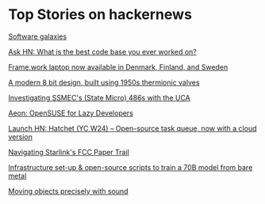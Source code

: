 # Top Stories on hackernews <br />
[Software galaxies](https://anvaka.github.io/pm/)

[Ask HN: What is the best code base you ever worked on?]()

[Frame.work laptop now available in Denmark, Finland, and Sweden](https://community.frame.work/t/now-available-in-denmark-finland-and-sweden/53690)

[A modern 8 bit design, built using 1950s thermionic valves](https://www.valve.computer/)

[Investigating SSMEC's (State Micro) 486s with the UCA](https://x86.fr/investigating-ssmecs-state-micro-486s-with-the-uca/)

[Aeon: OpenSUSE for Lazy Developers](https://lwn.net/Articles/977987/)

[Launch HN: Hatchet (YC W24) – Open-source task queue, now with a cloud version]()

[Navigating Starlink's FCC Paper Trail](https://blog.apnic.net/2024/06/26/navigating-starlinks-fcc-paper-trail/)

[Infrastructure set-up & open-source scripts to train a 70B model from bare metal](https://imbue.com/research/70b-infrastructure/)

[Moving objects precisely with sound](https://actu.epfl.ch/news/moving-objects-precisely-with-sound-2/)
